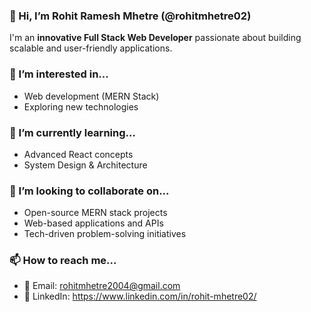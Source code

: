 ### 👋 Hi, I’m Rohit Ramesh Mhetre (@rohitmhetre02)  
I'm an **innovative Full Stack Web Developer** passionate about building scalable and user-friendly applications.  

### 👀 I’m interested in...  
- Web development (MERN Stack)   
- Exploring new technologies  

### 🌱 I’m currently learning...  
- Advanced React concepts  
- System Design & Architecture  

### 💞️ I’m looking to collaborate on...  
- Open-source MERN stack projects  
- Web-based applications and APIs  
- Tech-driven problem-solving initiatives  

### 📫 How to reach me...  
- 📧 Email: rohitmhetre2004@gmail.com 
- 💼 LinkedIn: https://www.linkedin.com/in/rohit-mhetre02/ 




<!---
rohitmhetre02/rohitmhetre02 is a ✨ special ✨ repository because its `README.md` (this file) appears on your GitHub profile.
You can click the Preview link to take a look at your changes.
--->
